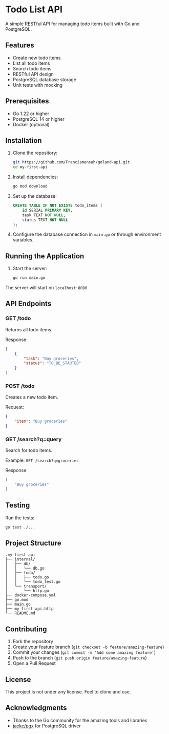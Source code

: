 # Todo List API

A simple RESTful API for managing todo items built with Go and PostgreSQL.

## Features

- Create new todo items
- List all todo items
- Search todo items
- RESTful API design
- PostgreSQL database storage
- Unit tests with mocking

## Prerequisites

- Go 1.22 or higher
- PostgreSQL 14 or higher
- Docker (optional)

## Installation

1. Clone the repository:
    ```bash
    git https://github.com/Francismensah/goland-api.git
    cd my-first-api
    ```

2. Install dependencies:
    ```bash
    go mod download
    ```

3. Set up the database:
    ```sql
    CREATE TABLE IF NOT EXISTS todo_items (
        id SERIAL PRIMARY KEY,
        task TEXT NOT NULL,
        status TEXT NOT NULL
    );
    ```

4. Configure the database connection in `main.go` or through environment variables.

## Running the Application

1. Start the server:
    ```bash
    go run main.go
    ```

The server will start on `localhost:8080`

## API Endpoints

### GET /todo
Returns all todo items.

Response:
```json
[
    {
        "task": "Buy groceries",
        "status": "TO_BE_STARTED"
    }
]
```

### POST /todo
Creates a new todo item.

Request:
```json
{
    "item": "Buy groceries"
}
```

### GET /search?q=query
Search for todo items.

Example: `GET /search?q=groceries`

Response:
```json
[
    "Buy groceries"
]
```

## Testing

Run the tests:
```bash
go test ./...
```

## Project Structure
```
.my-first-api
├── internal/
│   ├── db/
│   │   └── db.go
│   ├── todo/
│   │   ├── todo.go
│   │   └── todo_test.go
│   └── transport/
│       └── http.go
├── docker-compose.yml
├── go.mod
├── main.go
├── my-first-api.http
└── README.md
```

## Contributing

1. Fork the repository
2. Create your feature branch (`git checkout -b feature/amazing-feature`)
3. Commit your changes (`git commit -m 'Add some amazing feature'`)
4. Push to the branch (`git push origin feature/amazing-feature`)
5. Open a Pull Request

## License

This project is not under any license. Feel to clone and use.

## Acknowledgments

- Thanks to the Go community for the amazing tools and libraries
- [jackc/pgx](https://github.com/jackc/pgx) for PostgreSQL driver